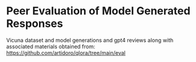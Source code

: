 # Peer Evaluation of Model Generated Responses

Vicuna dataset and model generations and gpt4 reviews
along with associated materials obtained from:
https://github.com/artidoro/qlora/tree/main/eval